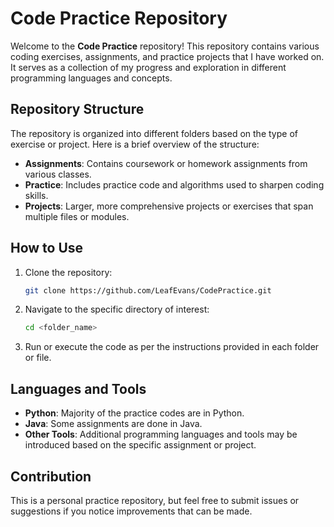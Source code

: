# Code Practice Repository

Welcome to the **Code Practice** repository! This repository contains various coding exercises, assignments, and practice projects that I have worked on. It serves as a collection of my progress and exploration in different programming languages and concepts.

## Repository Structure

The repository is organized into different folders based on the type of exercise or project. Here is a brief overview of the structure:

- **Assignments**: Contains coursework or homework assignments from various classes.
- **Practice**: Includes practice code and algorithms used to sharpen coding skills.
- **Projects**: Larger, more comprehensive projects or exercises that span multiple files or modules.

## How to Use

1. Clone the repository:
   ```bash
   git clone https://github.com/LeafEvans/CodePractice.git
   ```

2. Navigate to the specific directory of interest:
   ```bash
   cd <folder_name>
   ```

3. Run or execute the code as per the instructions provided in each folder or file.

## Languages and Tools

- **Python**: Majority of the practice codes are in Python.
- **Java**: Some assignments are done in Java.
- **Other Tools**: Additional programming languages and tools may be introduced based on the specific assignment or project.

## Contribution

This is a personal practice repository, but feel free to submit issues or suggestions if you notice improvements that can be made.

